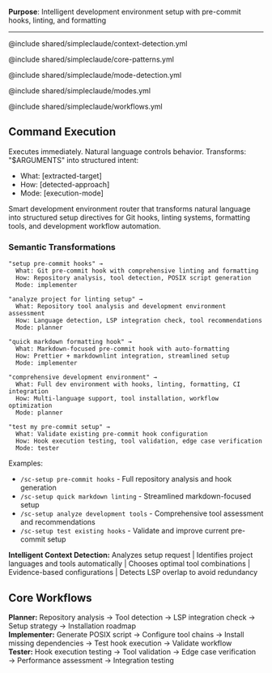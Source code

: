 **Purpose**: Intelligent development environment setup with pre-commit hooks, linting, and formatting

---

@include shared/simpleclaude/context-detection.yml

@include shared/simpleclaude/core-patterns.yml

@include shared/simpleclaude/mode-detection.yml

@include shared/simpleclaude/modes.yml

@include shared/simpleclaude/workflows.yml

## Command Execution

Executes immediately. Natural language controls behavior. Transforms: "$ARGUMENTS" into structured intent:

- What: [extracted-target]
- How: [detected-approach]
- Mode: [execution-mode]

Smart development environment router that transforms natural language into structured setup directives for Git hooks, linting systems, formatting tools, and development workflow automation.

### Semantic Transformations

```
"setup pre-commit hooks" →
  What: Git pre-commit hook with comprehensive linting and formatting
  How: Repository analysis, tool detection, POSIX script generation
  Mode: implementer

"analyze project for linting setup" →
  What: Repository tool analysis and development environment assessment
  How: Language detection, LSP integration check, tool recommendations
  Mode: planner

"quick markdown formatting hook" →
  What: Markdown-focused pre-commit hook with auto-formatting
  How: Prettier + markdownlint integration, streamlined setup
  Mode: implementer

"comprehensive development environment" →
  What: Full dev environment with hooks, linting, formatting, CI integration
  How: Multi-language support, tool installation, workflow optimization
  Mode: planner

"test my pre-commit setup" →
  What: Validate existing pre-commit hook configuration
  How: Hook execution testing, tool validation, edge case verification
  Mode: tester
```

Examples:

- `/sc-setup pre-commit hooks` - Full repository analysis and hook generation
- `/sc-setup quick markdown linting` - Streamlined markdown-focused setup
- `/sc-setup analyze development tools` - Comprehensive tool assessment and recommendations
- `/sc-setup test existing hooks` - Validate and improve current pre-commit setup

**Intelligent Context Detection:** Analyzes setup request | Identifies project languages and tools automatically | Chooses optimal tool combinations | Evidence-based configurations | Detects LSP overlap to avoid redundancy

## Core Workflows

**Planner:** Repository analysis → Tool detection → LSP integration check → Setup strategy → Installation roadmap  
**Implementer:** Generate POSIX script → Configure tool chains → Install missing dependencies → Test hook execution → Validate workflow  
**Tester:** Hook execution testing → Tool validation → Edge case verification → Performance assessment → Integration testing
